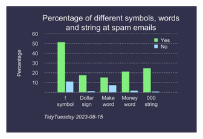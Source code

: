 <img src="https://github.com/Egoitzct/TidyTuesday/blob/034cfdc999ed9af8b70f466a69f6c1eff0d293d3/2023/2023_08_15/plot.jpeg" alt="Percentage of symbols, words and strings at spam emails">
